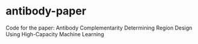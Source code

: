 # antibody-paper

Code for the paper:
Antibody Complementarity Determining Region Design Using High-Capacity Machine Learning
